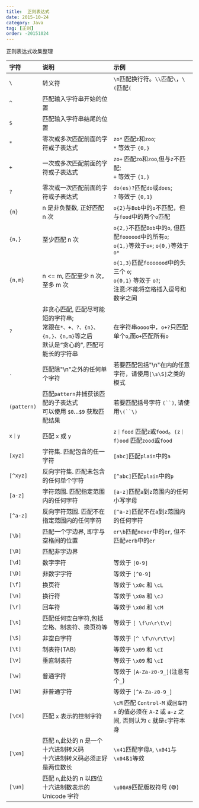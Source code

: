```yaml
---
title:  正则表达式
date: 2015-10-24
category: Java
tag: [正则]
order: -20151024
---
```

正则表达式收集整理


| 字符              | 说明                |     示例     |
|:------------------|:-------------------|:-------------|
| `\`               | 转义符              | `\n`匹配换行符。`\\`匹配`\`，`\(`匹配`(`        |
| `^`               | 匹配输入字符串开始的位置  |     |
| `$`               | 匹配输入字符串结尾的位置  |     |
| `*`               | 零次或多次匹配前面的字符或子表达式 | `zo*` 匹配`z`和`zoo`; <br>`*` 等效于 `{0,}`    |
| `+`               | 一次或多次匹配前面的字符或子表达式 | `zo+` 匹配`zo`和`zoo`,但与`z`不匹配; <br>`+` 等效于 `{1,}`    |
| `?`               | 零次或一次匹配前面的字符或子表达式 | `do(es)?`匹配`do`或`does`; <br>`?` 等效于 `{0,1}`   |
| `{n}`             | n 是非负整数, 正好匹配 n 次  | `o{2}`与`Bob`中的`o`不匹配，但与`food`中的两个`o`匹配    |
| `{n,}`            | 至少匹配 n 次  | `o{2,}`不匹配`Bob`中的`o`, 但匹配`foooood`中的所有`o`; <br>`o{1,}`等效于`o+`; `o{0,}`等效于`o*` |
| `{n,m}`           | n <= m, 匹配至少 n 次，至多 m 次 | `o{1,3}`匹配`fooooood`中的头三个 `o`; <br>`o{0,1}` 等效于 `o?`; <br>注意:不能将空格插入逗号和数字之间 |
| `?`               | 非贪心匹配, 匹配尽可能短的字符串;<br>常跟在`*、+、?、{n}、{n,}、{n,m}`等之后<br>默认是“贪心的”, 匹配可能长的字符串  | 在字符串`oooo`中，`o+?`只匹配单个`o`,而`o+`匹配所有`o`    |
| `.`               | 匹配除"\n"之外的任何单个字符 | 若要匹配包括"\n"在内的任意字符，请使用`[\s\S]`之类的模式 |
| `(pattern)`       | 匹配`pattern`并捕获该匹配的子表达式 <br>可以使用 `$0`…`$9` 获取匹配结果 | 若要匹配括号字符 `(``)`, 请使用`\(``\)` |
| `x｜y`            | 匹配 `x` 或 `y`  | `z｜food` 匹配`z`或`food`。`(z｜f)ood` 匹配`zood`或`food`    |
| `[xyz]`           | 字符集. 匹配包含的任一字符  | `[abc]`匹配`plain`中的`a`    |
| `[^xyz]`          | 反向字符集. 匹配未包含的任何单个字符  | `[^abc]`匹配`plain`中的`p`    |
| `[a-z]`           | 字符范围. 匹配指定范围内的任何字符    | `[a-z]`匹配`a`到`z`范围内的任何小写字母    |
| `[^a-z]`          | 反向字符范围. 匹配不在指定范围内的任何字符    | `[^a-z]`匹配不在`a`到`z`范围内的任何字符    |
| `[\b]`            | 匹配一个字边界, 即字与空格间的位置    | `er\b`匹配`never`中的`er`, 但不匹配`verb`中的`er`   |
| `[\B]`            | 匹配非字边界    |    |
| `[\d]`            | 数字字符    | 等效于 `[0-9]`   |
| `[\D]`            | 非数字字符  | 等效于 `[^0-9]`   |
| `[\f]`            | 换页符      | 等效于 `\x0c` 和 `\cL`  |
| `[\n]`            | 换行符      | 等效于 `\x0a` 和 `\cJ`  |
| `[\r]`            | 回车符      | 等效于 `\x0d` 和 `\cM`  |
| `[\s]`            | 匹配任何空白字符,包括空格、制表符、换页符等      | 等效于 `[ \f\n\r\t\v]`  |
| `[\S]`            | 非空白字符      | 等效于 `[^ \f\n\r\t\v]`  |
| `[\t]`            | 制表符(TAB)      | 等效于 `\x09` 和 `\cI`  |
| `[\v]`            | 垂直制表符      | 等效于 `\x09` 和 `\cI`  |
| `[\w]`            | 普通字符      | 等效于 `[A-Za-z0-9_]`(注意有个`_`)  |
| `[\W]`            | 非普通字符      | 等效于 `[^A-Za-z0-9_]` |
| `[\cx]`           | 匹配 `x` 表示的控制字符 | `\cM` 匹配 `Control-M` 或`回车符`<br>`x` 的值必须在 `A-Z` 或 `a-z` 之间, 否则认为 `c` 就是`c`字符本身   |
| `[\xn]`           | 匹配 `n`,此处的 n 是一个十六进制转义码 <br>十六进制转义码必须正好是两位数长  | `\x41`匹配字母`A`, `\x041`与`\x04`&`1`等效   |
| `[\un]`           | 匹配 `n`,此处的 n 以四位十六进制数表示的 Unicode 字符  | `\u00A9`匹配版权符号 (©)   |

